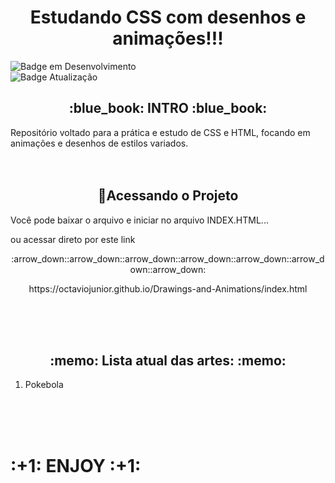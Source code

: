 <h1 align="center"> Estudando CSS com desenhos e animações!!! </h1>

![Badge em Desenvolvimento](http://img.shields.io/static/v1?label=STATUS&message=EM%20DESENVOLVIMENTO&color=GREEN&style=for-the-badge)                          
![Badge Atualização](http://img.shields.io/static/v1?label=ÚLTIMA%20ATUALIZAÇÃO&message=MAIO&color=GREEN&style=for-the-badge)

<h2 align="center"> :blue_book: INTRO :blue_book: </h2>
Repositório voltado para a prática e estudo de CSS e HTML, focando em animações e desenhos de estilos variados.
<br><br><br>
<h2 align="center"> 📁Acessando o Projeto </h2>

<p>Você pode baixar o arquivo e iniciar no arquivo INDEX.HTML...</p>

<p>ou acessar direto por este link </p>
<p align="center">
:arrow_down::arrow_down::arrow_down::arrow_down::arrow_down::arrow_down::arrow_down:
</p>
<p align="center">
https://octaviojunior.github.io/Drawings-and-Animations/index.html
</p>
<br><br><br>

<h2 align="center"> :memo: Lista atual das artes: :memo: </h2>
<ol>
  <li>Pokebola</li>
</ol>

<br><br><br>
<h1> :+1: ENJOY :+1: </h1>